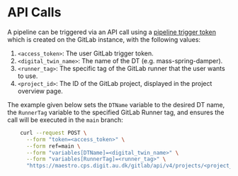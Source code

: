 # API Calls

A pipeline can be triggered via an API call using a
[pipeline trigger token](https://docs.gitlab.com/ee/ci/triggers/)
which is created on the GitLab instance, with the following values:

1. `<access_token>`: The user GitLab trigger token.
1. `<digital_twin_name>`: The name of the DT (e.g. mass-spring-damper).
1. `<runner_tag>`: The specific tag of the GitLab runner that the user wants to use.
1. `<project_id>`: The ID of the GitLab project, displayed in the project overview
   page.

The example given below sets the `DTName` variable to the desired DT name,
the `RunnerTag` variable to the specified GitLab Runner tag, and ensures the call
will be executed in the `main` branch:

```bash
    curl --request POST \
      --form "token=<access_token>" \
      --form ref=main \
      --form "variables[DTName]=<digital_twin_name>" \
      --form "variables[RunnerTag]=<runner_tag>" \
      "https://maestro.cps.digit.au.dk/gitlab/api/v4/projects/<project_id>/trigger/pipeline"
```
